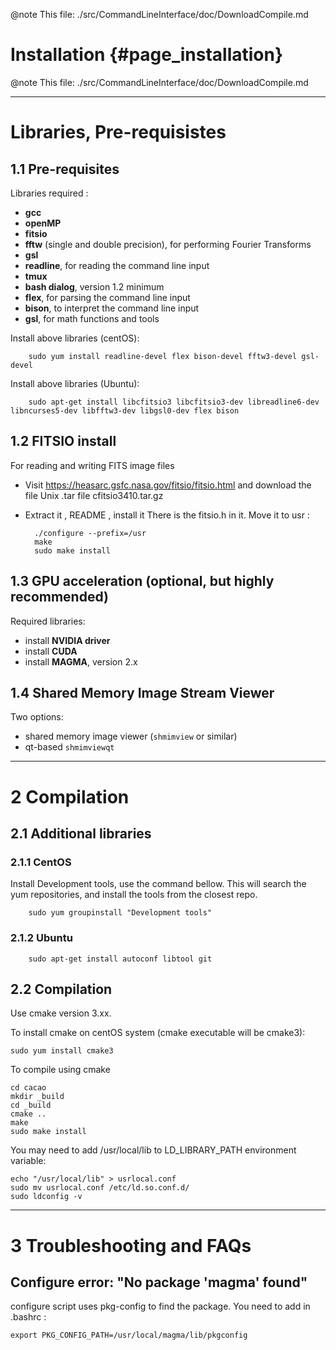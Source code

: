 @note This file: ./src/CommandLineInterface/doc/DownloadCompile.md


# Installation {#page_installation}

@note This file: ./src/CommandLineInterface/doc/DownloadCompile.md


---

# Libraries, Pre-requisistes

## 1.1 Pre-requisites

Libraries required :

- **gcc**
- **openMP**
- **fitsio**
- **fftw** (single and double precision), for performing Fourier Transforms
- **gsl**
- **readline**, for reading the command line input
- **tmux**
- **bash dialog**, version 1.2 minimum
- **flex**, for parsing the command line input
- **bison**, to interpret the command line input
- **gsl**, for math functions and tools

Install above libraries (centOS):

		sudo yum install readline-devel flex bison-devel fftw3-devel gsl-devel

Install above libraries (Ubuntu):

		sudo apt-get install libcfitsio3 libcfitsio3-dev libreadline6-dev libncurses5-dev libfftw3-dev libgsl0-dev flex bison


## 1.2 FITSIO install

For reading and writing FITS image files

- Visit https://heasarc.gsfc.nasa.gov/fitsio/fitsio.html and download the file Unix .tar file cfitsio3410.tar.gz
- Extract it , README , install it 
There is the fitsio.h in it. Move it to usr :

		./configure --prefix=/usr
		make 
		sudo make install 

## 1.3 GPU acceleration (optional, but highly recommended)

Required libraries:

- install **NVIDIA driver**
- install **CUDA**
- install **MAGMA**, version 2.x


## 1.4 Shared Memory Image Stream Viewer

Two options:

- shared memory image viewer (`shmimview` or similar)
- qt-based `shmimviewqt`



---


# 2 Compilation 

## 2.1 Additional libraries

### 2.1.1 CentOS

Install Development tools, use the command bellow. This will search the yum repositories, and install the tools from the closest repo.

		sudo yum groupinstall "Development tools"

### 2.1.2 Ubuntu

		sudo apt-get install autoconf libtool git



## 2.2 Compilation 

Use cmake version 3.xx.

To install cmake on centOS system (cmake executable will be cmake3):

	sudo yum install cmake3
	
To compile using cmake

	cd cacao
	mkdir _build
	cd _build
	cmake ..
	make
	sudo make install

You may need to add /usr/local/lib to LD_LIBRARY_PATH environment variable:

	echo "/usr/local/lib" > usrlocal.conf
	sudo mv usrlocal.conf /etc/ld.so.conf.d/
	sudo ldconfig -v



---

# 3 Troubleshooting and FAQs


## Configure error: "No package 'magma' found"

configure script uses pkg-config to find the package. You need to add in .bashrc :

	export PKG_CONFIG_PATH=/usr/local/magma/lib/pkgconfig


